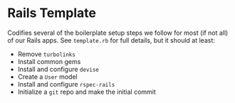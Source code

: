 # Rails Template

Codifies several of the boilerplate setup steps we follow for most (if not all) of our Rails apps. See `template.rb` for full details, but it should at least:

* Remove `turbolinks`
* Install common gems
* Install and configure `devise`
* Create a `User` model
* Install and configure `rspec-rails`
* Initialize a `git` repo and make the initial commit
